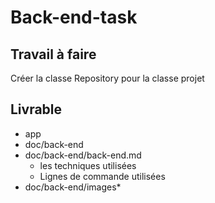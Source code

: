 # Back-end-task

## Travail à faire
  
Créer la classe Repository pour la classe projet

## Livrable

- app
- doc/back-end
- doc/back-end/back-end.md
  - les techniques utilisées
  - Lignes de commande utilisées
- doc/back-end/images*